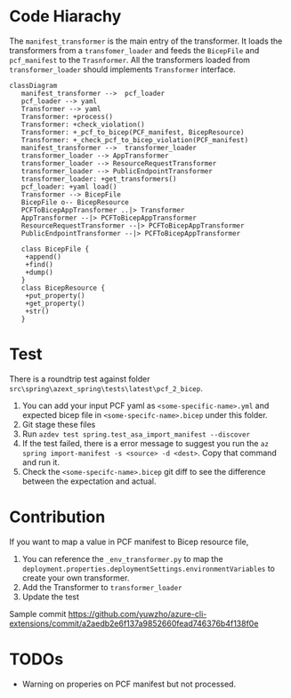 # Code Hiarachy

The `manifest_transformer` is the main entry of the transformer. It loads the transformers from a `transfomer_loader` and feeds the `BicepFile` and `pcf_manifest` to the `Trasnformer`. All the transformers loaded from `transformer_loader` should implements `Transformer` interface.

```mermaid
classDiagram
   manifest_transformer -->  pcf_loader
   pcf_loader --> yaml
   Transformer --> yaml
   Transformer: +process()
   Transformer: +check_violation()
   Transformer: +_pcf_to_bicep(PCF_manifest, BicepResource)
   Transformer: +_check_pcf_to_bicep_violation(PCF_manifest)
   manifest_transformer -->  transformer_loader
   transformer_loader --> AppTransformer
   transformer_loader --> ResourceRequestTransformer
   transformer_loader --> PublicEndpointTransformer
   transformer_loader: +get_transformers()
   pcf_loader: +yaml load()
   Transformer --> BicepFile
   BicepFile o-- BicepResource
   PCFToBicepAppTransformer ..|> Transformer
   AppTransformer --|> PCFToBicepAppTransformer
   ResourceRequestTransformer --|> PCFToBicepAppTransformer
   PublicEndpointTransformer --|> PCFToBicepAppTransformer

   class BicepFile {
    +append()
    +find()
    +dump()
   }
   class BicepResource {
    +put_property()
    +get_property()
    +str()
   }
```

# Test
There is a roundtrip test against folder `src\spring\azext_spring\tests\latest\pcf_2_bicep`. 
1. You can  add your input PCF yaml as `<some-specific-name>.yml` and expected bicep file in `<some-specifc-name>.bicep` under this folder.
1. Git stage these files
1. Run `azdev test spring.test_asa_import_manifest --discover`
1. If the test failed, there is a error message to suggest you run the `az spring import-manifest -s <source> -d <dest>`. Copy that command and run it.
1. Check the `<some-specifc-name>.bicep` git diff to see the difference between the expectation and actual.

# Contribution
If you want to map a value in PCF manifest to Bicep resource file, 
1. You can reference the `_env_transformer.py` to map the `deployment.properties.deploymentSettings.environmentVariables` to create your own transformer.
2. Add the Transformer to `transformer_loader`
3. Update the test

Sample commit https://github.com/yuwzho/azure-cli-extensions/commit/a2aedb2e6f137a9852660fead746376b4f138f0e

# TODOs
- Warning on properies on PCF manifest but not processed.
